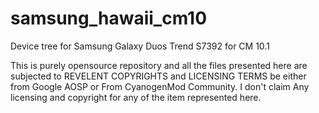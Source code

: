 samsung_hawaii_cm10
===================
Device tree for Samsung Galaxy Duos Trend S7392 for CM 10.1

This is purely opensource repository and all the files presented here are subjected to REVELENT COPYRIGHTS and LICENSING TERMS be either from Google AOSP or From CyanogenMod Community. I don't claim Any licensing and copyright for any of the item represented here.
